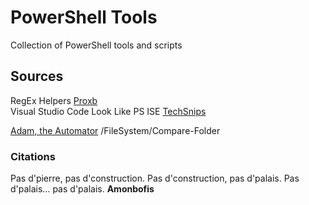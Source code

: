 # PowerShell Tools 
Collection of PowerShell tools and scripts 




## Sources
RegEx Helpers [Proxb](https://github.com/proxb/RegExHelper)  
Visual Studio Code Look Like PS ISE [TechSnips](http://www.techsnips.io)  


[Adam, the Automator](http://www.adamtheautomator.com)
/FileSystem/Compare-Folder







### Citations 
Pas d'pierre, pas d'construction. Pas d'construction, pas d'palais. Pas d'palais… pas d'palais. **Amonbofis**

